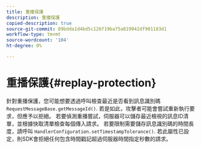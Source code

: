 ```yaml
---
title: 重播保護
description: 重播保護
copied-description: true
source-git-commit: 89bdda1d4bd5c126f19ba75a819942df901183d1
workflow-type: tm+mt
source-wordcount: '104'
ht-degree: 0%

---
```



# 重播保護{#replay-protection}

針對重播保護，您可能想要透過呼叫檢查最近是否看到訊息識別碼 `RequestMessageBase.getMessageId()`. 若是如此，攻擊者可能會嘗試重新執行要求，但應予以拒絕。 若要偵測重播嘗試，伺服器可以儲存最近檢視的訊息ID清單，並根據快取清單檢查每個傳入請求。 若要限制需要儲存訊息識別碼的時間長度，請呼叫 `HandlerConfiguration.setTimestampTolerance()`. 若此屬性已設定，則SDK會拒絕任何包含時間戳記超過伺服器時間指定秒數的請求。
